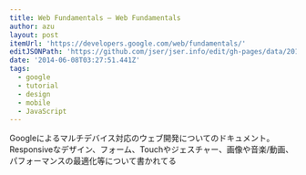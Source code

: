 ```yaml
---
title: Web Fundamentals — Web Fundamentals
author: azu
layout: post
itemUrl: 'https://developers.google.com/web/fundamentals/'
editJSONPath: 'https://github.com/jser/jser.info/edit/gh-pages/data/2014/06/index.json'
date: '2014-06-08T03:27:51.441Z'
tags:
  - google
  - tutorial
  - design
  - mobile
  - JavaScript
---
```

Googleによるマルチデバイス対応のウェブ開発についてのドキュメント。
Responsiveなデザイン、フォーム、Touchやジェスチャー、画像や音楽/動画、パフォーマンスの最適化等について書かれてる
